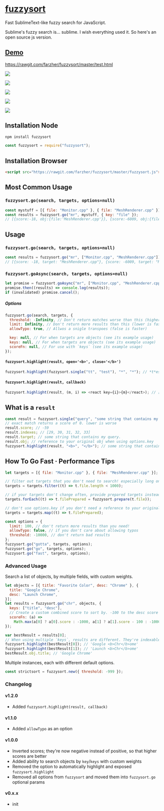 # [fuzzysort](https://raw.github.com/farzher/fuzzysort/master/fuzzysort.js)

Fast SublimeText-like fuzzy search for JavaScript.

Sublime's fuzzy search is... sublime. I wish everything used it. So here's an
open source js version.

## [Demo](https://rawgit.com/farzher/fuzzysort/master/test.html)

https://rawgit.com/farzher/fuzzysort/master/test.html

![](http://i.imgur.com/1M6ZrgS.gif)

![](http://i.imgur.com/kdZxnJ0.png)

![](https://i.imgur.com/KOsl1HO.png)

![](http://i.imgur.com/K8KMgcn.png)

![](http://i.imgur.com/PFIp7WR.png)

## Installation Node

```sh
npm install fuzzysort
```

```js
const fuzzysort = require("fuzzysort");
```

## Installation Browser

```html
<script src="https://rawgit.com/farzher/fuzzysort/master/fuzzysort.js"></script>
```

## Most Common Usage

### `fuzzysort.go(search, targets, options=null)`

```js
const mystuff = [{ file: "Monitor.cpp" }, { file: "MeshRenderer.cpp" }];
const results = fuzzysort.go("mr", mystuff, { key: "file" });
// [{score:-18, obj:{file:'MeshRenderer.cpp'}}, {score:-6009, obj:{file:'Monitor.cpp'}}]
```

## Usage

### `fuzzysort.go(search, targets, options=null)`

```js
const results = fuzzysort.go("mr", ["Monitor.cpp", "MeshRenderer.cpp"]);
// [{score: -18, target: "MeshRenderer.cpp"}, {score: -6009, target: "Monitor.cpp"}]
```

### `fuzzysort.goAsync(search, targets, options=null)`

```js
let promise = fuzzysort.goAsync("mr", ["Monitor.cpp", "MeshRenderer.cpp"]);
promise.then((results) => console.log(results));
if (invalidated) promise.cancel();
```

##### Options

```js
fuzzysort.go(search, targets, {
  threshold: -Infinity, // Don't return matches worse than this (higher is faster)
  limit: Infinity, // Don't return more results than this (lower is faster)
  allowTypo: true, // Allwos a snigle transpoes (false is faster)

  key: null, // For when targets are objects (see its example usage)
  keys: null, // For when targets are objects (see its example usage)
  scoreFn: null, // For use with `keys` (see its example usage)
});
```

#### `fuzzysort.highlight(result, open='<b>', close='</b>')`

```js
fuzzysort.highlight(fuzzysort.single("tt", "test"), "*", "*"); // *t*es*t*
```

#### `fuzzysort.highlight(result, callback)`

```js
fuzzysort.highlight(result, (m, i) => <react key={i}>{m}</react>); // [<react key=0>t</react>, 'es', <react key=1>t</react>]
```

## What is a `result`

```js
const result = fuzzysort.single("query", "some string that contains my query.");
// exact match returns a score of 0. lower is worse
result.score; // -59
result.indexes; // [29, 30, 31, 32, 33]
result.target; // some string that contains my query.
result.obj; // reference to your original obj when using options.key
fuzzysort.highlight(result, "<b>", "</b>"); // some string that contains my <b>query</b>.
```

## How To Go Fast · Performance Tips

```js
let targets = [{ file: "Monitor.cpp" }, { file: "MeshRenderer.cpp" }];

// filter out targets that you don't need to search! especially long ones!
targets = targets.filter((t) => t.file.length < 1000);

// if your targets don't change often, provide prepared targets instead of raw strings!
targets.forEach((t) => t.filePrepared = fuzzysort.prepare(t.file));

// don't use options.key if you don't need a reference to your original obj
targets = targets.map((t) => t.filePrepared);

const options = {
  limit: 100, // don't return more results than you need!
  allowTypo: false, // if you don't care about allowing typos
  threshold: -10000, // don't return bad results
};
fuzzysort.go("gotta", targets, options);
fuzzysort.go("go", targets, options);
fuzzysort.go("fast", targets, options);
```

### Advanced Usage

Search a list of objects, by multiple fields, with custom weights.

```js
let objects = [{ title: "Favorite Color", desc: "Chrome" }, {
  title: "Google Chrome",
  desc: "Launch Chrome",
}];
let results = fuzzysort.go("chr", objects, {
  keys: ["title", "desc"],
  // Create a custom combined score to sort by. -100 to the desc score makes it a worse match
  scoreFn: (a) =>
    Math.max(a[0] ? a[0].score : -1000, a[1] ? a[1].score - 100 : -1000),
});

var bestResult = results[0];
// When using multiple `keys`, results are different. They're indexable to get each normal result
fuzzysort.highlight(bestResult[0]); // 'Google <b>Chr</b>ome'
fuzzysort.highlight(bestResult[1]); // 'Launch <b>Chr</b>ome'
bestResult.obj.title; // 'Google Chrome'
```

Multiple instances, each with different default options.

```js
const strictsort = fuzzysort.new({ threshold: -999 });
```

### Changelog

#### v1.2.0

- Added `fuzzysort.highlight(result, callback)`

#### v1.1.0

- Added `allowTypo` as an option

#### v1.0.0

- Inverted scores; they're now negative instead of positive, so that higher
  scores are better
- Added ability to search objects by `key`/`keys` with custom weights
- Removed the option to automatically highlight and exposed
  `fuzzysort.highlight`
- Removed all options from `fuzzysort` and moved them into `fuzzysort.go`
  optional params

#### v0.x.x

- init
